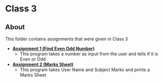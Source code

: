 # Class 3
## About
This folder contains assignments that were given in Class 3

 - **[Assignment 1 (Find Even Odd Number)](https://github.com/archangel4031/PythonClassAssignments/blob/master/Quarter1/Class3/Class3_Assignment1_EvenOdd.py)**
	 - This program takes a number as input from the user and tells if it is Even or Odd
 - **[Assignment 2 (Marks Sheet)](https://github.com/archangel4031/PythonClassAssignments/blob/master/Quarter1/Class3/Class3_Assignment2_MarkSheet.py)**
	 - This program takes User Name and Subject Marks and prints a Marks Sheet
